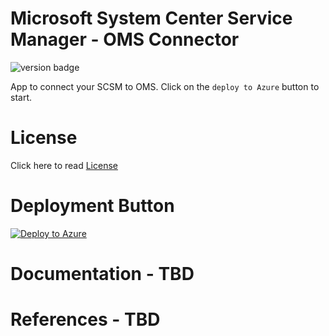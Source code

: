 # Microsoft System Center Service Manager - OMS Connector
![version badge](https://img.shields.io/badge/version-v0.0.9-green.svg)

App to connect your SCSM to OMS. Click on the `deploy to Azure` button to start.

# License
Click here to read [License](./LICENSE.md)

# Deployment Button
[![Deploy to Azure](http://azuredeploy.net/deploybutton.png)](https://azuredeploy.net/?repository=https://github.com/SystemCenterServiceManager/SMOMSConnector)

# Documentation - TBD

# References - TBD
